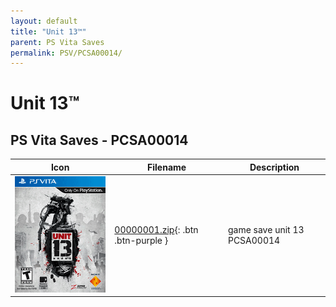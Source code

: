 ```yaml
---
layout: default
title: "Unit 13™"
parent: PS Vita Saves
permalink: PSV/PCSA00014/
---
```

# Unit 13™

## PS Vita Saves - PCSA00014

| Icon | Filename | Description |
|------|----------|-------------|
| ![Unit 13™](icon0.png) | [00000001.zip](00000001.zip){: .btn .btn-purple } |  game save unit 13 PCSA00014  |
